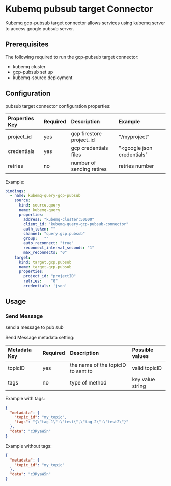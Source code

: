 # Kubemq pubsub target Connector

Kubemq gcp-pubsub target connector allows services using kubemq server to access google pubsub server.

## Prerequisites
The following required to run the gcp-pubsub target connector:

- kubemq cluster
- gcp-pubsub set up
- kubemq-source deployment

## Configuration

pubsub target connector configuration properties:

| Properties Key | Required | Description                                | Example                    |
|:---------------|:---------|:-------------------------------------------|:---------------------------|
| project_id     | yes      | gcp firestore project_id                   | "<googleurl>/myproject"    |
| credentials    | yes      | gcp credentials files                      | "<google json credentials" |
| retries        | no       | number of sending retires                  | retries number             |


Example:

```yaml
bindings:
  - name: kubemq-query-gcp-pubsub
    source:
      kind: source.query
      name: kubemq-query
      properties:
        address: "kubemq-cluster:50000"
        client_id: "kubemq-query-gcp-pubsub-connector"
        auth_token: ""
        channel: "query.gcp.pubsub"
        group:   ""
        auto_reconnect: "true"
        reconnect_interval_seconds: "1"
        max_reconnects: "0"
    target:
      kind: target.gcp.pubsub
      name: target-gcp-pubsub
      properties:
        project_id: "projectID"
        retries:    "0"
        credentials: 'json'

```

## Usage

### Send Message 

send a message to pub sub

Send Message metadata setting:

| Metadata Key | Required | Description                            | Possible values       |
|:-------------|:---------|:---------------------------------------|:----------------------|
| topicID      | yes      | the name of the topicID to sent to     | valid topicID         |
| tags         | no       | type of method                         | key value string          |


Example with tags:

```json
{
  "metadata": {
    "topic_id": "my_topic",
    "tags": "{\"tag-1\":\"test\",\"tag-2\":\"test2\"}"
  },
  "data": "c3RyaW5n"
}
```


Example without tags:

```json
{
  "metadata": {
    "topic_id": "my_topic"
  },
  "data": "c3RyaW5n"
}
```
